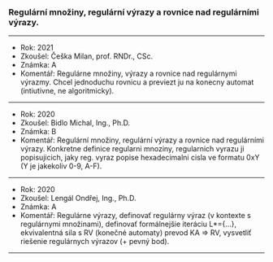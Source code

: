 ### Regulární množiny, regulární výrazy a rovnice nad regulárními výrazy.

----------------------------------------

- Rok: 2021
- Zkoušel: Češka Milan, prof. RNDr., CSc.
- Známka: A
- Komentář: Regulárne množiny, výrazy a rovnice nad regulárnymi výrazmy. Chcel jednoduchu rovnicu a previezt ju na konecny automat (intiutivne, ne algoritmicky).

----------------------------------------

- Rok: 2020
- Zkoušel: Bidlo Michal, Ing., Ph.D.
- Známka: B
- Komentář: Regulární množiny, regulární výrazy a rovnice nad regulárními výrazy. Konkretne definice regularni mnoziny, regularnich vyrazu ji popisujicich, jaky reg. vyraz popise hexadecimalni cisla ve formatu 0xY (Y je jakekoliv 0-9, A-F).

----------------------------------------

- Rok: 2020
- Zkoušel: Lengál Ondřej, Ing., Ph.D.
- Známka: A
- Komentář: Regulárne výrazy, definovať regulárny výraz (v kontexte s regulárnymi množinami), definovať formálnejšie iteráciu L*={...}, ekvivalentná sila s RV (konečné automaty) prevod KA => RV, vysvetliť riešenie regulárnych výrazov (+ pevný bod).

----------------------------------------
